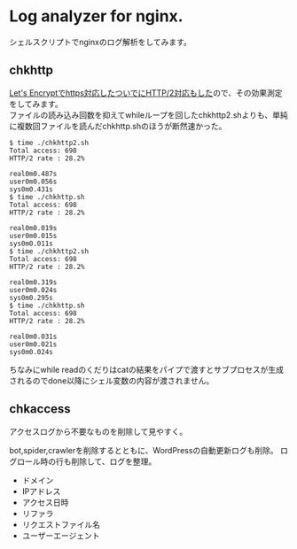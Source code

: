 # Log analyzer for nginx.
シェルスクリプトでnginxのログ解析をしてみます。  

## chkhttp
[Let's Encryptでhttps対応したついでにHTTP/2対応もした](https://github.com/Takeru-chan/webserver)ので、その効果測定をしてみます。  
ファイルの読み込み回数を抑えてwhileループを回したchkhttp2.shよりも、単純に複数回ファイルを読んだchkhttp.shのほうが断然速かった。  

```
$ time ./chkhttp2.sh 
Total access: 698
HTTP/2 rate : 28.2%

real0m0.487s
user0m0.056s
sys0m0.431s
$ time ./chkhttp.sh 
Total access: 698
HTTP/2 rate : 28.2%

real0m0.019s
user0m0.015s
sys0m0.011s
$ time ./chkhttp2.sh 
Total access: 698
HTTP/2 rate : 28.2%

real0m0.319s
user0m0.024s
sys0m0.295s
$ time ./chkhttp.sh 
Total access: 698
HTTP/2 rate : 28.2%

real0m0.031s
user0m0.021s
sys0m0.024s
```

ちなみにwhile readのくだりはcatの結果をパイプで渡すとサブプロセスが生成されるのでdone以降にシェル変数の内容が渡されません。

## chkaccess
アクセスログから不要なものを削除して見やすく。  

bot,spider,crawlerを削除するとともに、WordPressの自動更新ログも削除。
ログロール時の行も削除して、ログを整理。

- ドメイン
- IPアドレス
- アクセス日時
- リファラ
- リクエストファイル名
- ユーザーエージェント

